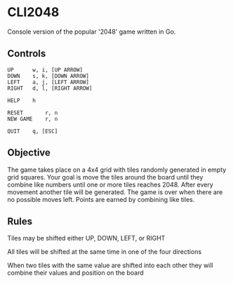 CLI2048
=======

Console version of the popular '2048' game written in Go.

Controls
--------

    UP      w, i, [UP ARROW]
    DOWN    s, k, [DOWN ARROW]
    LEFT    a, j, [LEFT ARROW]
    RIGHT   d, l, [RIGHT ARROW]

    HELP    h

    RESET       r, n
    NEW GAME    r, n

    QUIT    q, [ESC]

Objective
---------
The game takes place on a 4x4 grid with tiles randomly generated in empty grid squares. Your goal is move the tiles around the board until they combine like numbers until one or more tiles reaches 2048. After every movement another tile will be generated. The game is over when there are no possible moves left. Points are earned by combining like tiles.

Rules
-----
Tiles may be shifted either UP, DOWN, LEFT, or RIGHT

All tiles will be shifted at the same time in one of the four directions

When two tiles with the same value are shifted into each other they will combine their values and position on the board
